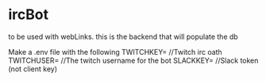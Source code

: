 # ircBot
to be used with webLinks. this is the backend that will populate the db

Make a .env file with the following
TWITCHKEY= //Twitch irc oath
TWITCHUSER= //The twitch username for the bot
SLACKKEY= //Slack token (not client key)
